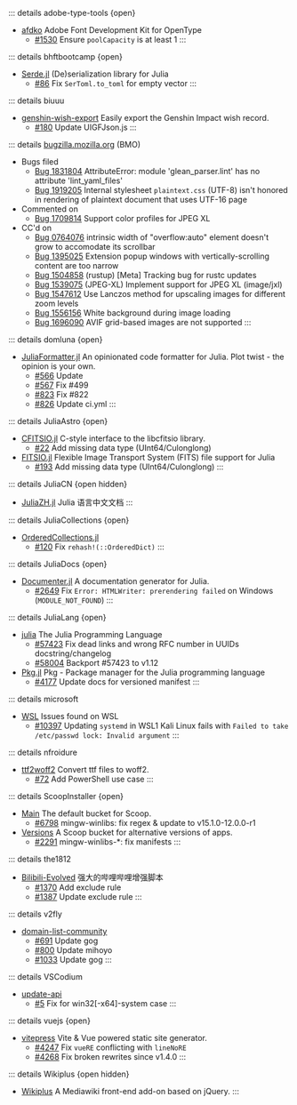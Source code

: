 
::: details adobe-type-tools {open}
+	[afdko](https://github.com/adobe-type-tools/afdko/issues?q=author:Heptazhou%20OR%20commenter:Heptazhou)
	Adobe Font Development Kit for OpenType
	-	[#1530](https://github.com/adobe-type-tools/afdko/pull/1530)
		Ensure `poolCapacity` is at least 1
:::

::: details bhftbootcamp {open}
+	[Serde.jl](https://github.com/bhftbootcamp/Serde.jl/issues?q=author:Heptazhou%20OR%20commenter:Heptazhou)
	(De)serialization library for Julia
	-	[#86](https://github.com/bhftbootcamp/Serde.jl/pull/86)
		Fix `SerToml.to_toml` for empty vector
:::

::: details biuuu <!-- {open} -->
+	[genshin-wish-export](https://github.com/biuuu/genshin-wish-export/issues?q=author:Heptazhou%20OR%20commenter:Heptazhou)
	Easily export the Genshin Impact wish record.
	-	[#180](https://github.com/biuuu/genshin-wish-export/pull/180)
		Update UIGFJson.js
:::

::: details [bugzilla.mozilla.org](https://bugzilla.mozilla.org/user_profile?user_id=659098) (BMO) <!-- {open} -->
+	Bugs filed
	-	[Bug 1831804](https://bugzilla.mozilla.org/show_bug.cgi?id=1831804)
		AttributeError: module 'glean_parser.lint' has no attribute 'lint_yaml_files'
	-	[Bug 1919205](https://bugzilla.mozilla.org/show_bug.cgi?id=1919205)
		<!-- Internal CSS (UTF-8) does not work on UTF-16 page -->
		Internal stylesheet `plaintext.css` (UTF-8) isn't honored in rendering of plaintext document that uses UTF-16 page
+	Commented on
	-	[Bug 1709814](https://bugzilla.mozilla.org/show_bug.cgi?id=1709814)
		Support color profiles for JPEG XL
	<!-- -	[Bug 1831804](https://bugzilla.mozilla.org/show_bug.cgi?id=1831804) -->
	<!-- -	[Bug 1848717](https://bugzilla.mozilla.org/show_bug.cgi?id=1848717) -->
	<!-- -	[Bug 1919205](https://bugzilla.mozilla.org/show_bug.cgi?id=1919205) -->
+	CC'd on
	-	[Bug 0764076](https://bugzilla.mozilla.org/show_bug.cgi?id=0764076)
		intrinsic width of "overflow:auto" element doesn't grow to accomodate its scrollbar
	-	[Bug 1395025](https://bugzilla.mozilla.org/show_bug.cgi?id=1395025)
		Extension popup windows with vertically-scrolling content are too narrow
	-	[Bug 1504858](https://bugzilla.mozilla.org/show_bug.cgi?id=1504858) (rustup)
		[Meta] Tracking bug for rustc updates
	-	[Bug 1539075](https://bugzilla.mozilla.org/show_bug.cgi?id=1539075) (JPEG-XL)
		Implement support for JPEG XL (image/jxl)
	-	[Bug 1547612](https://bugzilla.mozilla.org/show_bug.cgi?id=1547612)
		Use Lanczos method for upscaling images for different zoom levels
	-	[Bug 1556156](https://bugzilla.mozilla.org/show_bug.cgi?id=1556156)
		White background during image loading
	-	[Bug 1696090](https://bugzilla.mozilla.org/show_bug.cgi?id=1696090)
		AVIF grid-based images are not supported
:::

::: details domluna {open}
+	[JuliaFormatter.jl](https://github.com/domluna/JuliaFormatter.jl/issues?q=author:Heptazhou%20OR%20commenter:Heptazhou)
	An opinionated code formatter for Julia. Plot twist - the opinion is your own.
	-	[#566](https://github.com/domluna/JuliaFormatter.jl/pull/566)
		Update
	-	[#567](https://github.com/domluna/JuliaFormatter.jl/pull/567)
		Fix #499
	-	[#823](https://github.com/domluna/JuliaFormatter.jl/pull/823)
		Fix #822
	-	[#826](https://github.com/domluna/JuliaFormatter.jl/pull/826)
		Update ci.yml
:::

::: details JuliaAstro {open}
+	[CFITSIO.jl](https://github.com/JuliaAstro/CFITSIO.jl/issues?q=author:Heptazhou%20OR%20commenter:Heptazhou)
	C-style interface to the libcfitsio library.
	-	[#22](https://github.com/JuliaAstro/CFITSIO.jl/pull/22)
		Add missing data type (UInt64/Culonglong)
+	[FITSIO.jl](https://github.com/JuliaAstro/FITSIO.jl/issues?q=author:Heptazhou%20OR%20commenter:Heptazhou)
	Flexible Image Transport System (FITS) file support for Julia
	-	[#193](https://github.com/JuliaAstro/FITSIO.jl/pull/193)
		Add missing data type (UInt64/Culonglong)
:::

::: details JuliaCN {open hidden}
+	[JuliaZH.jl](https://github.com/JuliaCN/JuliaZH.jl/issues?q=author:Heptazhou%20OR%20commenter:Heptazhou)
	Julia 语言中文文档
:::

::: details JuliaCollections {open}
+	[OrderedCollections.jl](https://github.com/JuliaCollections/OrderedCollections.jl/issues?q=author:Heptazhou%20OR%20commenter:Heptazhou)
	<!-- Julia implementation of associative containers that preserve insertion order -->
	-	[#120](https://github.com/JuliaCollections/OrderedCollections.jl/pull/120)
		Fix `rehash!(::OrderedDict)`
:::

::: details JuliaDocs {open}
+	[Documenter.jl](https://github.com/JuliaDocs/Documenter.jl/issues?q=author:Heptazhou%20OR%20commenter:Heptazhou)
	 A documentation generator for Julia.
	-	[#2649](https://github.com/JuliaDocs/Documenter.jl/pull/2649)
		Fix `Error: HTMLWriter: prerendering failed` on Windows (`MODULE_NOT_FOUND`)
:::

::: details JuliaLang {open}
+	[julia](https://github.com/JuliaLang/julia/issues?q=author:Heptazhou%20OR%20commenter:Heptazhou)
	The Julia Programming Language
	-	[#57423](https://github.com/JuliaLang/julia/pull/57423)
		Fix dead links and wrong RFC number in UUIDs docstring/changelog
	-	[#58004](https://github.com/JuliaLang/julia/pull/58004)
		Backport #57423 to v1.12
+	[Pkg.jl](https://github.com/JuliaLang/Pkg.jl/issues?q=author:Heptazhou%20OR%20commenter:Heptazhou)
	Pkg - Package manager for the Julia programming language
	-	[#4177](https://github.com/JuliaLang/Pkg.jl/pull/4177)
		Update docs for versioned manifest
:::

::: details microsoft <!-- {open} -->
+	[WSL](https://github.com/microsoft/WSL/issues?q=author:Heptazhou%20OR%20commenter:Heptazhou)
	Issues found on WSL
	-	[#10397](https://github.com/microsoft/WSL/issues/10397#issuecomment-1780132430)
		Updating `systemd` in WSL1 Kali Linux fails with `Failed to take /etc/passwd lock: Invalid argument`
:::

::: details nfroidure <!-- {open} -->
+	[ttf2woff2](https://github.com/nfroidure/ttf2woff2/issues?q=author:Heptazhou%20OR%20commenter:Heptazhou)
	Convert ttf files to woff2.
	-	[#72](https://github.com/nfroidure/ttf2woff2/pull/72)
		Add PowerShell use case
:::

::: details ScoopInstaller {open}
+	[Main](https://github.com/ScoopInstaller/Main/issues?q=author:Heptazhou%20OR%20commenter:Heptazhou)
	The default bucket for Scoop.
	-	[#6798](https://github.com/ScoopInstaller/Main/pull/6798)
		mingw-winlibs: fix regex & update to v15.1.0-12.0.0-r1
+	[Versions](https://github.com/ScoopInstaller/Versions/issues?q=author:Heptazhou%20OR%20commenter:Heptazhou)
	A Scoop bucket for alternative versions of apps.
	-	[#2291](https://github.com/ScoopInstaller/Versions/pull/2291)
		mingw-winlibs-*: fix manifests
:::

::: details the1812 <!-- {open} -->
+	[Bilibili-Evolved](https://github.com/the1812/Bilibili-Evolved/issues?q=author:Heptazhou%20OR%20commenter:Heptazhou)
	强大的哔哩哔哩增强脚本
	-	[#1370](https://github.com/the1812/Bilibili-Evolved/pull/1370)
		Add exclude rule
	-	[#1387](https://github.com/the1812/Bilibili-Evolved/pull/1387)
		Update exclude rule
:::

::: details v2fly <!-- {open} -->
+	[domain-list-community](https://github.com/v2fly/domain-list-community/issues?q=author:Heptazhou%20OR%20commenter:Heptazhou)
	<!-- Community managed domain list. Generate geosite.dat for V2Ray. -->
	-	[ #691](https://github.com/v2fly/domain-list-community/pull/691)
		Update gog
	-	[ #800](https://github.com/v2fly/domain-list-community/pull/800)
		Update mihoyo
	-	[#1033](https://github.com/v2fly/domain-list-community/pull/1033)
		Update gog
:::

::: details VSCodium <!-- {open} -->
+	[update-api](https://github.com/VSCodium/update-api/issues?q=author:Heptazhou%20OR%20commenter:Heptazhou)
	-	[#5](https://github.com/VSCodium/update-api/pull/5)
		Fix for win32[-x64]-system case
:::

::: details vuejs {open}
+	[vitepress](https://github.com/vuejs/vitepress/issues?q=author:Heptazhou%20OR%20commenter:Heptazhou)
	Vite & Vue powered static site generator.
	-	[#4247](https://github.com/vuejs/vitepress/pull/4247)
		Fix `vueRE` conflicting with `lineNoRE`
	-	[#4268](https://github.com/vuejs/vitepress/pull/4268)
		Fix broken rewrites since v1.4.0
:::

::: details Wikiplus {open hidden}
+	[Wikiplus](https://github.com/Wikiplus/Wikiplus/issues?q=author:Heptazhou%20OR%20commenter:Heptazhou)
	A Mediawiki front-end add-on based on jQuery.
:::


